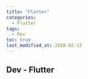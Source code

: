 ```yaml
---
title: "Flutter"
categories:
  - Flutter
tags:
  - Dev
toc: true
last_modified_at: 2020-02-13
---
```


## Dev - Flutter
